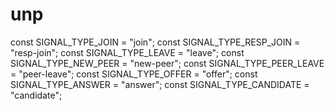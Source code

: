 # unp

const SIGNAL_TYPE_JOIN = "join";
const SIGNAL_TYPE_RESP_JOIN = "resp-join";
const SIGNAL_TYPE_LEAVE = "leave";
const SIGNAL_TYPE_NEW_PEER = "new-peer";
const SIGNAL_TYPE_PEER_LEAVE = "peer-leave";
const SIGNAL_TYPE_OFFER = "offer";
const SIGNAL_TYPE_ANSWER = "answer";
const SIGNAL_TYPE_CANDIDATE = "candidate";
